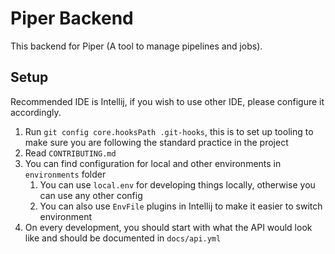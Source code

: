 # Piper Backend

This backend for Piper (A tool to manage pipelines and jobs).

## Setup

Recommended IDE is Intellij, if you wish to use other IDE, please configure it accordingly.

1. Run `git config core.hooksPath .git-hooks`, this is to set up tooling to make sure you are following the standard practice in the project
2. Read `CONTRIBUTING.md`
3. You can find configuration for local and other environments in `environments` folder
    1. You can use `local.env` for developing things locally, otherwise you can use any other config
    2. You can also use `EnvFile` plugins in Intellij to make it easier to switch environment
4. On every development, you should start with what the API would look like and should be documented in `docs/api.yml`
